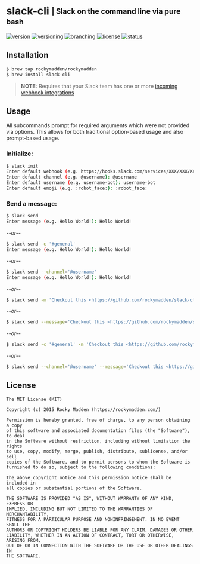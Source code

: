 # slack-cli <sub><sup>| Slack on the command line via pure bash</sup></sub>
[![version](http://img.shields.io/badge/version-v0.0.0-blue.svg)](https://github.com/rockymadden/slack-cli/releases)
[![versioning](http://img.shields.io/badge/versioning-semver-blue.svg)](http://semver.org/)
[![branching](http://img.shields.io/badge/branching-github%20flow-blue.svg)](https://guides.github.com/introduction/flow/)
[![license](http://img.shields.io/badge/license-mit-blue.svg)](https://opensource.org/licenses/MIT)
[![status](http://img.shields.io/badge/status-working-brightgreen.svg)](#)

## Installation
```bash
$ brew tap rockymadden/rockymadden
$ brew install slack-cli
```
> __NOTE:__ Requires that your Slack team has one or more
[incoming webhook integrations](https://api.slack.com/incoming-webhooks)

## Usage

All subcommands prompt for required arguments which were not provided via options. This allows for
both traditional option-based usage and also prompt-based usage.

### Initialize:

```bash
$ slack init
Enter default webhook (e.g. https://hooks.slack.com/services/XXX/XXX/XXX): https://hooks.slack.com/services/XXX/XXX/XXX
Enter default channel (e.g. @username): @username
Enter default username (e.g. username-bot): username-bot
Enter default emoji (e.g. :robot_face:): :robot_face:
```

### Send a message:

```bash
$ slack send
Enter message (e.g. Hello World!): Hello World!
```

_--or--_

```bash
$ slack send -c '#general'
Enter message (e.g. Hello World!): Hello World!
```

_--or--_

```bash
$ slack send --channel='@username'
Enter message (e.g. Hello World!): Hello World!
```

_--or--_

```bash
$ slack send -m 'Checkout this <https://github.com/rockymadden/slack-cli|repo>!'
```

_--or--_

```bash
$ slack send --message='Checkout this <https://github.com/rockymadden/slack-cli|repo>!'
```

_--or--_

```bash
$ slack send -c '#general' -m 'Checkout this <https://github.com/rockymadden/slack-cli|repo>!'
```

_--or--_

```bash
$ slack send --channel='@username' --message='Checkout this <https://github.com/rockymadden/slack-cli|repo>!'
```

## License
```
The MIT License (MIT)

Copyright (c) 2015 Rocky Madden (https://rockymadden.com/)

Permission is hereby granted, free of charge, to any person obtaining a copy
of this software and associated documentation files (the "Software"), to deal
in the Software without restriction, including without limitation the rights
to use, copy, modify, merge, publish, distribute, sublicense, and/or sell
copies of the Software, and to permit persons to whom the Software is
furnished to do so, subject to the following conditions:

The above copyright notice and this permission notice shall be included in
all copies or substantial portions of the Software.

THE SOFTWARE IS PROVIDED "AS IS", WITHOUT WARRANTY OF ANY KIND, EXPRESS OR
IMPLIED, INCLUDING BUT NOT LIMITED TO THE WARRANTIES OF MERCHANTABILITY,
FITNESS FOR A PARTICULAR PURPOSE AND NONINFRINGEMENT. IN NO EVENT SHALL THE
AUTHORS OR COPYRIGHT HOLDERS BE LIABLE FOR ANY CLAIM, DAMAGES OR OTHER
LIABILITY, WHETHER IN AN ACTION OF CONTRACT, TORT OR OTHERWISE, ARISING FROM,
OUT OF OR IN CONNECTION WITH THE SOFTWARE OR THE USE OR OTHER DEALINGS IN
THE SOFTWARE.
```
